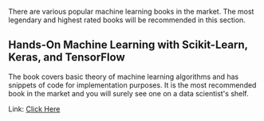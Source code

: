 There are various popular machine learning books in the market. The most legendary and highest rated books will be recommended in this section.

## Hands-On Machine Learning with Scikit-Learn, Keras, and TensorFlow
The book covers basic theory of machine learning algorithms and has snippets of code for implementation purposes. It is the most recommended book in the market and you will surely see one on a data scientist's shelf.
<p>Link: <a href="ttps://libgen.is/search.php?req=Hands-On+Machine+Learning+with+Scikit-Learn%2C+Keras%2C+and+TensorFlow&lg_topic=libgen&open=0&view=simple&res=25&phrase=1&column=def"> Click Here</a></p> 
